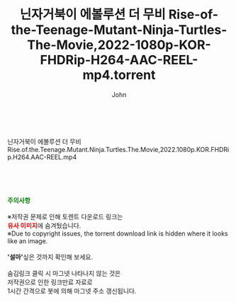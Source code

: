 ﻿---
layout: post
title:  "닌자거북이 에볼루션 더 무비 Rise-of-the-Teenage-Mutant-Ninja-Turtles-The-Movie,2022-1080p-KOR-FHDRip-H264-AAC-REEL-mp4.torrent"
author: John
categories: [ 애니메이션 ]
tags: [  ]
image:  
description: "닌자거북이 에볼루션 더 무비 Rise-of-the-Teenage-Mutant-Ninja-Turtles-The-Movie,2022-1080p-KOR-FHDRip-H264-AAC-REEL-mp4 torrent 정보 공유"
toc: true
toc_sticky: true
---

<br>
<div class="view-img">
<a class="view_image" href="http://torrentmobile61.com/bbs/view_image.php?fn=%2Fdata%2Ffile%2Fani%2F3735182707_gZDq5v9J_38260caf8e2ea55dc8e4e1cbcd06f4d534cc5024.jpg" target="_blank"><img alt="" class="img-tag" content="http://torrentmobile61.com/data/file/ani/3735182707_gZDq5v9J_38260caf8e2ea55dc8e4e1cbcd06f4d534cc5024.jpg" itemprop="image" src="http://torrentmobile61.com/data/file/ani/3735182707_gZDq5v9J_38260caf8e2ea55dc8e4e1cbcd06f4d534cc5024.jpg"/></a><a class="view_image" href="http://torrentmobile61.com/bbs/view_image.php?fn=%2Fdata%2Ffile%2Fani%2F3735182707_JBIt4eZN_eb783994eaccfc7184660f314da577cdd748b6fb.jpg" target="_blank"><img alt="" class="img-tag" content="http://torrentmobile61.com/data/file/ani/3735182707_JBIt4eZN_eb783994eaccfc7184660f314da577cdd748b6fb.jpg" itemprop="image" src="http://torrentmobile61.com/data/file/ani/3735182707_JBIt4eZN_eb783994eaccfc7184660f314da577cdd748b6fb.jpg"/></a></div><div class="view-content" itemprop="description">
<p>닌자거북이 에볼루션 더 무비 Rise.of.the.Teenage.Mutant.Ninja.Turtles.The.Movie,2022.1080p.KOR.FHDRip.H264.AAC-REEL.mp4<br/></p> </div>
    
<br><br><br>
<p data-ke-size="size16"><b><span style="color: green;">주의사항</span></b><br /><br />※저작권 문제로 인해 토렌트 다운로드 링크는<br /><b><span style="color: red;">유사 이미지</span></b>에 숨겨뒀습니다.<br />※Due to copyright issues, the torrent download link is hidden where it looks like an image.<br /><br /><b>'설마'</b>싶은 것까지 확인해 보세요.<br /><br />숨김링크 클릭 시 마그넷 나타나지 않는 것은<br />저작권으로 인한 링크만료 자료로<br />1시간 간격으로 봇에 의해 마그넷 주소 갱신됩니다.</p>
